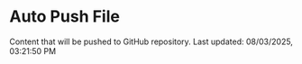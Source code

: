 # Auto Push File

Content that will be pushed to GitHub repository.
Last updated: 08/03/2025, 03:21:50 PM